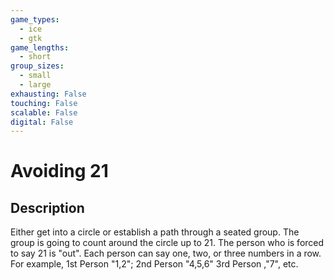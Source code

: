 ```yaml
---
game_types:
  - ice
  - gtk
game_lengths:
  - short
group_sizes:
  - small
  - large
exhausting: False
touching: False
scalable: False
digital: False
---
```

# Avoiding 21

## Description
Either get into a circle or establish a path through a seated group. The group is going to count around the circle up to 21. The person who is forced to say 21 is "out". Each person can say one, two, or three numbers in a row. For example, 1st Person "1,2"; 2nd Person "4,5,6" 3rd Person ,"7", etc.
